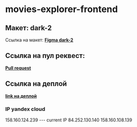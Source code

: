 # movies-explorer-frontend

## Макет: dark-2
Ссылка на макет: [**Figma dark-2**](https://www.figma.com/file/6FMWkB94wE7KTkcCgUXtnC/light-1?type=design&node-id=891-3857&mode=design&t=2o1n0jVrlmCiWxAF-0)

## Ссылка на пул реквест: 
[**Pull request**](https://github.com/IgorSmirnof/movies-explorer-frontend/pull/5)

## Ссылка на деплой
[**link на деплой**](https://smirnov.nomoreparties.co/)

### IP yandex cloud
158.160.124.239 --- current IP
84.252.130.140
158.160.108.139